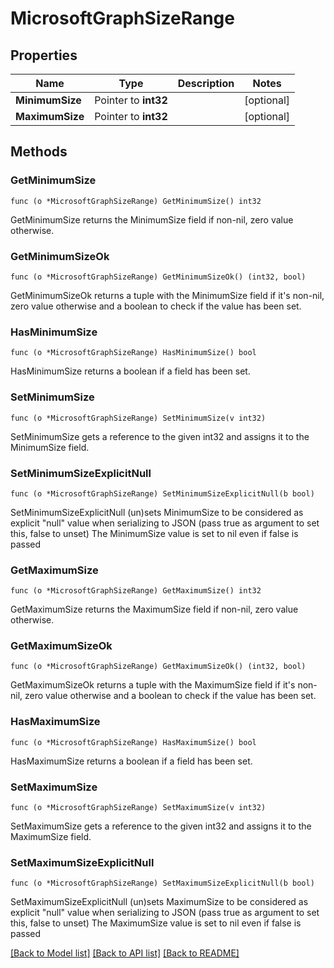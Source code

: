 # MicrosoftGraphSizeRange

## Properties

Name | Type | Description | Notes
------------ | ------------- | ------------- | -------------
**MinimumSize** | Pointer to **int32** |  | [optional] 
**MaximumSize** | Pointer to **int32** |  | [optional] 

## Methods

### GetMinimumSize

`func (o *MicrosoftGraphSizeRange) GetMinimumSize() int32`

GetMinimumSize returns the MinimumSize field if non-nil, zero value otherwise.

### GetMinimumSizeOk

`func (o *MicrosoftGraphSizeRange) GetMinimumSizeOk() (int32, bool)`

GetMinimumSizeOk returns a tuple with the MinimumSize field if it's non-nil, zero value otherwise
and a boolean to check if the value has been set.

### HasMinimumSize

`func (o *MicrosoftGraphSizeRange) HasMinimumSize() bool`

HasMinimumSize returns a boolean if a field has been set.

### SetMinimumSize

`func (o *MicrosoftGraphSizeRange) SetMinimumSize(v int32)`

SetMinimumSize gets a reference to the given int32 and assigns it to the MinimumSize field.

### SetMinimumSizeExplicitNull

`func (o *MicrosoftGraphSizeRange) SetMinimumSizeExplicitNull(b bool)`

SetMinimumSizeExplicitNull (un)sets MinimumSize to be considered as explicit "null" value
when serializing to JSON (pass true as argument to set this, false to unset)
The MinimumSize value is set to nil even if false is passed
### GetMaximumSize

`func (o *MicrosoftGraphSizeRange) GetMaximumSize() int32`

GetMaximumSize returns the MaximumSize field if non-nil, zero value otherwise.

### GetMaximumSizeOk

`func (o *MicrosoftGraphSizeRange) GetMaximumSizeOk() (int32, bool)`

GetMaximumSizeOk returns a tuple with the MaximumSize field if it's non-nil, zero value otherwise
and a boolean to check if the value has been set.

### HasMaximumSize

`func (o *MicrosoftGraphSizeRange) HasMaximumSize() bool`

HasMaximumSize returns a boolean if a field has been set.

### SetMaximumSize

`func (o *MicrosoftGraphSizeRange) SetMaximumSize(v int32)`

SetMaximumSize gets a reference to the given int32 and assigns it to the MaximumSize field.

### SetMaximumSizeExplicitNull

`func (o *MicrosoftGraphSizeRange) SetMaximumSizeExplicitNull(b bool)`

SetMaximumSizeExplicitNull (un)sets MaximumSize to be considered as explicit "null" value
when serializing to JSON (pass true as argument to set this, false to unset)
The MaximumSize value is set to nil even if false is passed

[[Back to Model list]](../README.md#documentation-for-models) [[Back to API list]](../README.md#documentation-for-api-endpoints) [[Back to README]](../README.md)


